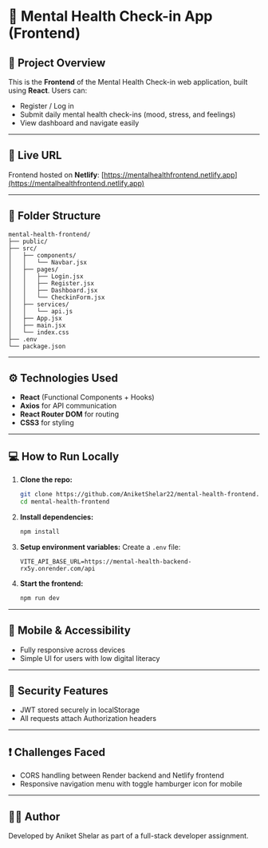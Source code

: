 # 🧠 Mental Health Check-in App (Frontend)

## 📍 Project Overview

This is the **Frontend** of the Mental Health Check-in web application, built using **React**. Users can:

* Register / Log in
* Submit daily mental health check-ins (mood, stress, and feelings)
* View dashboard and navigate easily

---

## 🚀 Live URL

Frontend hosted on **Netlify**: [https://mentalhealthfrontend.netlify.app](https://mentalhealthfrontend.netlify.app)

---

## 📁 Folder Structure

```
mental-health-frontend/
├── public/
├── src/
│   ├── components/
│   │   └── Navbar.jsx
│   ├── pages/
│   │   ├── Login.jsx
│   │   ├── Register.jsx
│   │   ├── Dashboard.jsx
│   │   └── CheckinForm.jsx
│   ├── services/
│   │   └── api.js
│   ├── App.jsx
│   ├── main.jsx
│   └── index.css
├── .env
└── package.json
```

---

## ⚙️ Technologies Used

* **React** (Functional Components + Hooks)
* **Axios** for API communication
* **React Router DOM** for routing
* **CSS3** for styling

---

## 💻 How to Run Locally

1. **Clone the repo:**

   ```bash
   git clone https://github.com/AniketShelar22/mental-health-frontend.git
   cd mental-health-frontend
   ```

2. **Install dependencies:**

   ```bash
   npm install
   ```

3. **Setup environment variables:** Create a `.env` file:

   ```env
   VITE_API_BASE_URL=https://mental-health-backend-rx5y.onrender.com/api
   ```

4. **Start the frontend:**

   ```bash
   npm run dev
   ```

---

## 📱 Mobile & Accessibility

* Fully responsive across devices
* Simple UI for users with low digital literacy

---

## 🔐 Security Features

* JWT stored securely in localStorage
* All requests attach Authorization headers

---

## ❗ Challenges Faced

* CORS handling between Render backend and Netlify frontend
* Responsive navigation menu with toggle hamburger icon for mobile

---

## 👨‍💻 Author

Developed by Aniket Shelar as part of a full-stack developer assignment.
